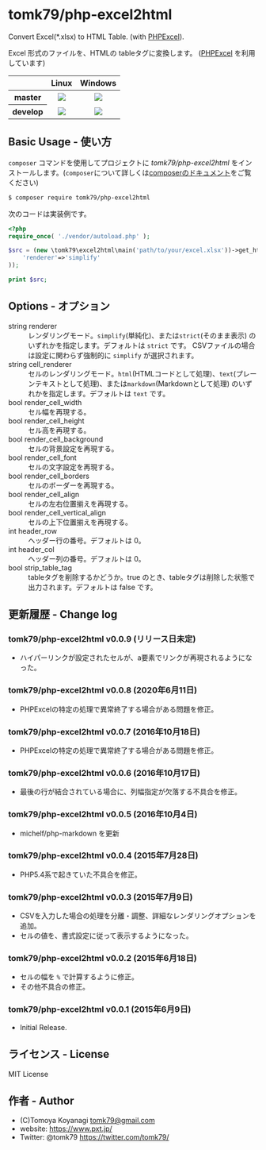 # tomk79/php-excel2html


Convert Excel(\*.xlsx) to HTML Table. (with [PHPExcel](https://github.com/PHPOffice/PHPExcel)).

Excel 形式のファイルを、HTMLの tableタグに変換します。
([PHPExcel](https://github.com/PHPOffice/PHPExcel) を利用しています)

<table>
  <thead>
    <tr>
      <th></th>
      <th>Linux</th>
      <th>Windows</th>
    </tr>
  </thead>
  <tbody>
    <tr>
      <th>master</th>
      <td align="center">
        <a href="https://travis-ci.org/tomk79/php-excel2html"><img src="https://secure.travis-ci.org/tomk79/php-excel2html.svg?branch=master"></a>
      </td>
      <td align="center">
        <a href="https://ci.appveyor.com/project/tomk79/php-excel2html"><img src="https://ci.appveyor.com/api/projects/status/o2d8bo08weasyvlh/branch/master?svg=true"></a>
      </td>
    </tr>
    <tr>
      <th>develop</th>
      <td align="center">
        <a href="https://travis-ci.org/tomk79/php-excel2html"><img src="https://secure.travis-ci.org/tomk79/php-excel2html.svg?branch=develop"></a>
      </td>
      <td align="center">
        <a href="https://ci.appveyor.com/project/tomk79/php-excel2html"><img src="https://ci.appveyor.com/api/projects/status/o2d8bo08weasyvlh/branch/develop?svg=true"></a>
      </td>
    </tr>
  </tbody>
</table>


## Basic Usage - 使い方

`composer` コマンドを使用してプロジェクトに _tomk79/php-excel2html_ をインストールします。(`composer`について詳しくは[composerのドキュメント](https://getcomposer.org/doc/)をご覧ください)

```bash
$ composer require tomk79/php-excel2html
```

次のコードは実装例です。

```php
<?php
require_once( './vendor/autoload.php' );

$src = (new \tomk79\excel2html\main('path/to/your/excel.xlsx'))->get_html(array(
	'renderer'=>'simplify'
));

print $src;
```

## Options - オプション

<dl>
  <dt>string renderer</dt>
    <dd>レンダリングモード。<code>simplify</code>(単純化)、または<code>strict</code>(そのまま表示) のいずれかを指定します。デフォルトは <code>strict</code> です。 CSVファイルの場合は設定に関わらず強制的に <code>simplify</code> が選択されます。</dd>
  <dt>string cell_renderer</dt>
    <dd>セルのレンダリングモード。<code>html</code>(HTMLコードとして処理)、<code>text</code>(プレーンテキストとして処理)、または<code>markdown</code>(Markdownとして処理) のいずれかを指定します。デフォルトは <code>text</code> です。</dd>

  <dt>bool render_cell_width</dt>
    <dd>セル幅を再現する。</dd>
  <dt>bool render_cell_height</dt>
    <dd>セル高を再現する。</dd>
  <dt>bool render_cell_background</dt>
    <dd>セルの背景設定を再現する。</dd>
  <dt>bool render_cell_font</dt>
    <dd>セルの文字設定を再現する。</dd>
  <dt>bool render_cell_borders</dt>
    <dd>セルのボーダーを再現する。</dd>
  <dt>bool render_cell_align</dt>
    <dd>セルの左右位置揃えを再現する。</dd>
  <dt>bool render_cell_vertical_align</dt>
    <dd>セルの上下位置揃えを再現する。</dd>

  <dt>int header_row</dt>
    <dd>ヘッダー行の番号。デフォルトは 0。</dd>
  <dt>int header_col</dt>
    <dd>ヘッダー列の番号。デフォルトは 0。</dd>
  <dt>bool strip_table_tag</dt>
    <dd>tableタグを削除するかどうか。true のとき、tableタグは削除した状態で出力されます。デフォルトは false です。</dd>
</dl>


## 更新履歴 - Change log

### tomk79/php-excel2html v0.0.9 (リリース日未定)

- ハイパーリンクが設定されたセルが、a要素でリンクが再現されるようになった。

### tomk79/php-excel2html v0.0.8 (2020年6月11日)

- PHPExcelの特定の処理で異常終了する場合がある問題を修正。

### tomk79/php-excel2html v0.0.7 (2016年10月18日)

- PHPExcelの特定の処理で異常終了する場合がある問題を修正。

### tomk79/php-excel2html v0.0.6 (2016年10月17日)

- 最後の行が結合されている場合に、列幅指定が欠落する不具合を修正。

### tomk79/php-excel2html v0.0.5 (2016年10月4日)

- michelf/php-markdown を更新

### tomk79/php-excel2html v0.0.4 (2015年7月28日)

- PHP5.4系で起きていた不具合を修正。

### tomk79/php-excel2html v0.0.3 (2015年7月9日)

- CSVを入力した場合の処理を分離・調整、詳細なレンダリングオプションを追加。
- セルの値を、書式設定に従って表示するようになった。


### tomk79/php-excel2html v0.0.2 (2015年6月18日)

- セルの幅を `%` で計算するように修正。
- その他不具合の修正。

### tomk79/php-excel2html v0.0.1 (2015年6月9日)

- Initial Release.


## ライセンス - License

MIT License


## 作者 - Author

- (C)Tomoya Koyanagi <tomk79@gmail.com>
- website: <https://www.pxt.jp/>
- Twitter: @tomk79 <https://twitter.com/tomk79/>
